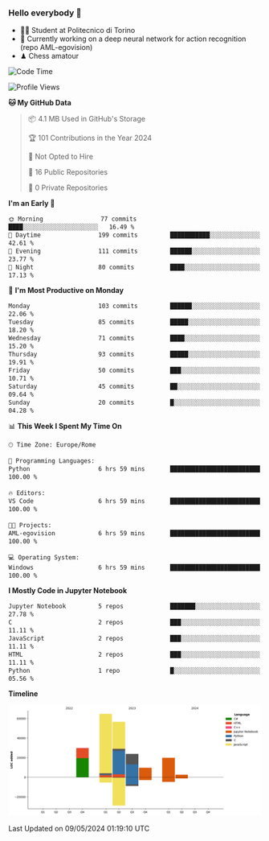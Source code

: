 ### Hello everybody 👋
- 🧑‍🎓 Student at Politecnico di Torino
- 🤖 Currently working on a deep neural network for action recognition (repo AML-egovision)
- ♟ Chess amatour

<!--
[![Figimodi's GitHub stats](https://github-readme-stats.vercel.app/api?username=figimodi&rank_icon=github&show_icons=true&include_all_commits=true)](https://github.com/figimodi/github-readme-stats)

![Top Langs](https://github-readme-stats.vercel.app/api/top-langs/?username=figimodi&layout=compact&)

[![Figimodi's WakaTime stats](https://github-readme-stats.vercel.app/api/wakatime?username=figimodi)](https://github.com/figimodi/github-readme-stats)
-->

<!--START_SECTION:waka-->
![Code Time](http://img.shields.io/badge/Code%20Time-69%20hrs%206%20mins-blue)

![Profile Views](http://img.shields.io/badge/Profile%20Views-1-blue)

**🐱 My GitHub Data** 

> 📦 4.1 MB Used in GitHub's Storage 
 > 
> 🏆 101 Contributions in the Year 2024
 > 
> 🚫 Not Opted to Hire
 > 
> 📜 16 Public Repositories 
 > 
> 🔑 0 Private Repositories 
 > 
**I'm an Early 🐤** 

```text
🌞 Morning                77 commits          ████░░░░░░░░░░░░░░░░░░░░░   16.49 % 
🌆 Daytime                199 commits         ███████████░░░░░░░░░░░░░░   42.61 % 
🌃 Evening                111 commits         ██████░░░░░░░░░░░░░░░░░░░   23.77 % 
🌙 Night                  80 commits          ████░░░░░░░░░░░░░░░░░░░░░   17.13 % 
```
📅 **I'm Most Productive on Monday** 

```text
Monday                   103 commits         ██████░░░░░░░░░░░░░░░░░░░   22.06 % 
Tuesday                  85 commits          █████░░░░░░░░░░░░░░░░░░░░   18.20 % 
Wednesday                71 commits          ████░░░░░░░░░░░░░░░░░░░░░   15.20 % 
Thursday                 93 commits          █████░░░░░░░░░░░░░░░░░░░░   19.91 % 
Friday                   50 commits          ███░░░░░░░░░░░░░░░░░░░░░░   10.71 % 
Saturday                 45 commits          ██░░░░░░░░░░░░░░░░░░░░░░░   09.64 % 
Sunday                   20 commits          █░░░░░░░░░░░░░░░░░░░░░░░░   04.28 % 
```


📊 **This Week I Spent My Time On** 

```text
🕑︎ Time Zone: Europe/Rome

💬 Programming Languages: 
Python                   6 hrs 59 mins       █████████████████████████   100.00 % 

🔥 Editors: 
VS Code                  6 hrs 59 mins       █████████████████████████   100.00 % 

🐱‍💻 Projects: 
AML-egovision            6 hrs 59 mins       █████████████████████████   100.00 % 

💻 Operating System: 
Windows                  6 hrs 59 mins       █████████████████████████   100.00 % 
```

**I Mostly Code in Jupyter Notebook** 

```text
Jupyter Notebook         5 repos             ███████░░░░░░░░░░░░░░░░░░   27.78 % 
C                        2 repos             ███░░░░░░░░░░░░░░░░░░░░░░   11.11 % 
JavaScript               2 repos             ███░░░░░░░░░░░░░░░░░░░░░░   11.11 % 
HTML                     2 repos             ███░░░░░░░░░░░░░░░░░░░░░░   11.11 % 
Python                   1 repo              █░░░░░░░░░░░░░░░░░░░░░░░░   05.56 % 
```



**Timeline**

![Lines of Code chart](https://raw.githubusercontent.com/figimodi/figimodi/main/assets/bar_graph.png)


 Last Updated on 09/05/2024 01:19:10 UTC
<!--END_SECTION:waka-->

<!--
**figimodi/figimodi** is a ✨ _special_ ✨ repository because its `README.md` (this file) appears on your GitHub profile.

Here are some ideas to get you started:

- 🔭 I’m currently working on ...
- 🌱 I’m currently learning ...
- 👯 I’m looking to collaborate on ...
- 🤔 I’m looking for help with ...
- 💬 Ask me about ...
- 📫 How to reach me: ...
- 😄 Pronouns: ...
- ⚡ Fun fact: ...
-->
